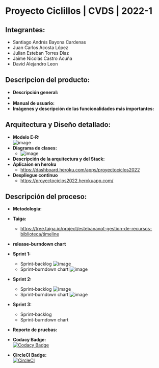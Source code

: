 # Proyecto Ciclillos | CVDS | 2022-1
## Integrantes:
- Santiago Andrés Bayona Cardenas 
- Juan Carlos Acosta López
- Julian Esteban Torres Díaz
- Jaime Nicolás Castro Acuña
- David Alejandro Leon
## Descripcion del producto:
- **Descripción general:**
- 
- **Manual de usuario:**
- **Imágenes y descripción de las funcionalidades más importantes:**
## Arquitectura y Diseño detallado:
- **Modelo E-R:**
\
            ![image](https://user-images.githubusercontent.com/98216838/168507698-701ce664-f965-4a23-8689-383a172ff774.png)
- **Diagrama de clases:**
  - ![image](https://user-images.githubusercontent.com/98216838/168897746-a1a01c44-f122-492d-ad97-246a27f29dfa.png)
- **Descripción de la arquitectura y del Stack:**
- **Aplicaion en heroku**
  - https://dashboard.heroku.com/apps/proyectociclos2022
- **Despliegue continuo**
  - https://proyectociclos2022.herokuapp.com/
## Descripción del proceso:
- **Metodologia:**
- **Taiga:**
  - https://tree.taiga.io/project/estebananot-gestion-de-recursos-biblioteca/timeline
- **release-burndown chart**
- **Sprint 1:**
  - Sprint-backlog
            ![image](https://user-images.githubusercontent.com/98216838/168508554-f477b635-c22e-42e5-85c4-bf765a373401.png)
  - Sprint-burndown chart
            ![image](https://user-images.githubusercontent.com/98216838/168881077-e07087df-d58d-4b8e-b5af-3460a5f4fa2c.png)

- **Sprint 2:**
  - Sprint-backlog
            ![image](https://user-images.githubusercontent.com/98216838/168880785-e1f58247-6f04-431a-9c41-2fee2020236c.png)
  - Sprint-burndown chart
            ![image](https://user-images.githubusercontent.com/98216838/168881016-d45f21a4-4fc2-4d1c-9b73-3f76fe46ee50.png)

- **Sprint 3:**
  - Sprint-backlog
  - Sprint-burndown chart
- **Reporte de pruebas:**
- **Codacy Badge:**\
[![Codacy Badge](https://app.codacy.com/project/badge/Grade/0677f1d86193467e9d40545af3c84020)](https://www.codacy.com/gh/ProyectoCVDS2022/Proyecto2022/dashboard?utm_source=github.com&amp;utm_medium=referral&amp;utm_content=ProyectoCVDS2022/Proyecto2022&amp;utm_campaign=Badge_Grade)
- **CircleCI Badge:**\
[![CircleCI](https://circleci.com/gh/ProyectoCVDS2022/Proyecto2022/tree/main.svg?style=svg)](https://circleci.com/gh/ProyectoCVDS2022/Proyecto2022/tree/main)
